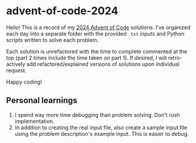 # advent-of-code-2024

Hello! This is a record of my [2024 Advent of Code](https://adventofcode.com/) solutions. I've organized each day into a separate folder with the provided `.txt` inputs and Python scripts written to solve each problem.

Each solution is unrefactored with the time to complete commented at the top (part 2 times include the time taken on part 1). If desired, I will retro-actively add refactored/explained versions of solutions upon individual request.

Happy coding!

## Personal learnings

1. I spend way more time debugging than problem solving. Don't rush implementation.
2. In addition to creating the real input file, also create a sample input file using the problem description's example input. This is easier to debug.
